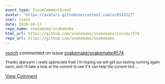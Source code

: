 ```yaml
---
event_type: IssueCommentEvent
avatar: "https://avatars.githubusercontent.com/u/814322?"
user: vsoch
date: 2020-10-17
repo_name: snakemake/snakemake
html_url: https://github.com/snakemake/snakemake/issues/574
repo_url: https://github.com/snakemake/snakemake
---
```


<a href='https://github.com/vsoch' target='_blank'>vsoch</a> commented on issue <a href='https://github.com/snakemake/snakemake/issues/574' target='_blank'>snakemake/snakemake#574</a>.

<small>Thanks @aryarm I really appreciate that! I'm hoping we will get our testing running again soon, and I'll take a look at the commit to see if it can help the current test....</small>

<a href='https://github.com/snakemake/snakemake/issues/574' target='_blank'>View Comment</a>